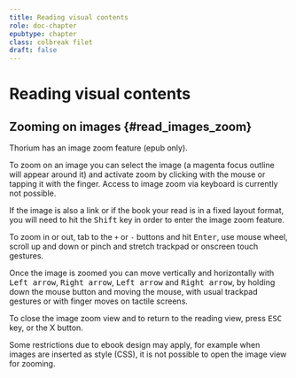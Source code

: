 ```yaml
---
title: Reading visual contents
role: doc-chapter
epubtype: chapter
class: colbreak filet
draft: false
---
```


# Reading visual contents


<section class="filet">

## Zooming on images {#read_images_zoom}

Thorium has an image zoom feature (epub only).

To zoom on an image you can select the image (a magenta focus outline
will appear around it) and activate zoom by clicking with the mouse or
tapping it with the finger. Access to image zoom via keyboard is
currently not possible.

If the image is also a link or if the book your read is in a fixed
layout format, you will need to hit the <kbd>Shift</kbd> key in order to
enter the image zoom feature.

To zoom in or out, tab to the `+` or `-` buttons and hit <kbd>Enter</kbd>,
use mouse wheel, scroll up and down or pinch and stretch trackpad or
onscreen touch gestures.

Once the image is zoomed you can move vertically and horizontally with
<kbd>Left arrow</kbd>, <kbd>Right arrow</kbd>, <kbd>Left arrow</kbd> and <kbd>Right arrow</kbd>, 
by holding down the mouse button and moving the mouse, with usual
trackpad gestures or with finger moves on tactile screens.

To close the image zoom view and to return to the reading view, press
<kbd>ESC</kbd> key, or the X button.

Some restrictions due to ebook design may apply, for example when images
are inserted as style (CSS), it is not possible to open the image view
for zooming.


</section>
